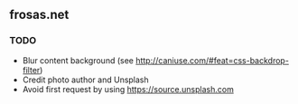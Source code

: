 ## frosas.net

### TODO

- Blur content background (see http://caniuse.com/#feat=css-backdrop-filter)
- Credit photo author and Unsplash
- Avoid first request by using https://source.unsplash.com